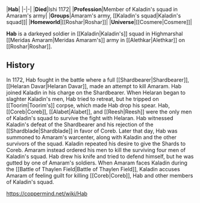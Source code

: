 |**Hab**|
|-|-|
|**Died**|Ishi 1172|
|**Profession**|Member of Kaladin's squad in Amaram's army|
|**Groups**|Amaram's army, [[Kaladin's squad\|Kaladin's squad]]|
|**Homeworld**|[[Roshar\|Roshar]]|
|**Universe**|[[Cosmere\|Cosmere]]|

**Hab** is a darkeyed soldier in [[Kaladin\|Kaladin's]] squad in Highmarshal [[Meridas Amaram\|Meridas Amaram's]] army in [[Alethkar\|Alethkar]] on [[Roshar\|Roshar]].

## History
In 1172, Hab fought in the battle where a full [[Shardbearer\|Shardbearer]], [[Helaran Davar\|Helaran Davar]], made an attempt to kill Amaram. Hab joined Kaladin in his charge on the Shardbearer. When Helaran began to slaghter Kaladin's men, Hab tried to retreat, but he tripped on [[Toorim\|Toorim's]] corpse, which made Hab drop his spear. Hab, [[Coreb\|Coreb]], [[Alabet\|Alabet]], and [[Reesh\|Reesh]] were the only men of Kaladin's squad to survive the fight with Helaran. Hab witnessed Kaladin's defeat of the Shardbearer and his rejection of the [[Shardblade\|Shardblade]] in favor of Coreb.
Later that day, Hab was summoned to Amaram's warcenter, along with Kaladin and the other survivors of the squad. Kaladin repeated his desire to give the Shards to Coreb. Amaram instead ordered his men to kill the surviving four men of Kaladin's squad. Hab drew his knife and tried to defend himself, but he was gutted by one of Amaram's soldiers.
When Amaram faces Kaladin during the [[Battle of Thaylen Field\|Battle of Thaylen Field]], Kaladin accuses Amaram of feeling guilt for killing [[Coreb\|Coreb]], Hab and other members of Kaladin's squad.



https://coppermind.net/wiki/Hab